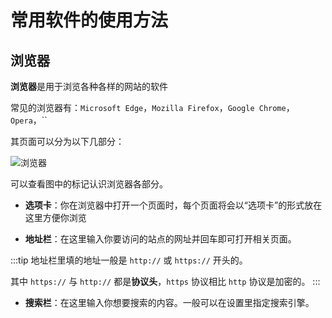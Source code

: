 # 常用软件的使用方法

## 浏览器

**浏览器**是用于浏览各种各样的网站的软件

常见的浏览器有：`Microsoft Edge`，`Mozilla Firefox`，`Google Chrome`，`Opera`，``

其页面可以分为以下几部分：

![浏览器](/common-software/1.png)

可以查看图中的标记认识浏览器各部分。

- **选项卡**：你在浏览器中打开一个页面时，每个页面将会以“选项卡”的形式放在这里方便你浏览

- **地址栏**：在这里输入你要访问的站点的网址并回车即可打开相关页面。

:::tip
地址栏里填的地址一般是 `http://` 或 `https://` 开头的。

其中 `https://` 与 `http://` 都是**协议头**，`https` 协议相比 `http` 协议是加密的。
:::

- **搜索栏**：在这里输入你想要搜索的内容。一般可以在设置里指定搜索引擎。



